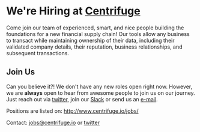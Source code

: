# We're Hiring at [Centrifuge](https://centrifuge.io) #
Come join our team of experienced, smart, and nice people building
the foundations for a new financial supply chain! Our tools allow any business to transact while maintaining ownership of their data, including their validated company details, their reputation, business relationships, and subsequent transactions.

## Join Us ## 
Can you believe it?! We don't have any new roles open right now. However, we are **always** open to hear from awesome people to join us on our journey. Just reach out via [twitter](https://twitter.com/centrifuge), join our [Slack](https://join.slack.com/t/centrifuge-io/shared_invite/enQtNDk1MzkwODM4OTgxLWRlNTU4NDQzOWIwYWEzNGRhN2UzMzQwNThjZjI0ZmIxMTU4NmQwMjc2ZDBkOTEyNWJhMjE4MzA2NTE5MWU1NWE) or send us an [e-mail](jobs@centrifuge.io).

Positions are listed on: http://www.centrifuge.io/jobs/

Contact: jobs@centrifuge.io or [twitter](https://twitter.com/centrifuge)
